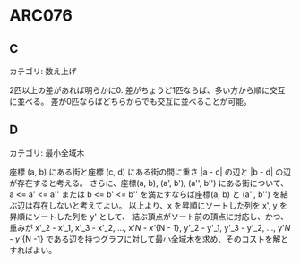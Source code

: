 # ARC076

## C
カテゴリ: 数え上げ

2匹以上の差があれば明らかに0.
差がちょうど1匹ならば、多い方から順に交互に並べる。
差が0匹ならばどちらからでも交互に並べることが可能。

## D
カテゴリ: 最小全域木

座標 (a, b) にある街と座標 (c, d) にある街の間に重さ |a - c| の辺と |b - d| の辺が存在すると考える。
さらに、座標(a, b), (a', b'), (a'', b'') にある街について、 a <= a' <= a'' または b <= b' <= b''
を満たすならば座標(a, b) と (a'', b'') を結ぶ辺は存在しないと考えてよい。
以上より、x を昇順にソートした列を x', y を昇順にソートした列を y' として、
結ぶ頂点がソート前の頂点に対応し、かつ、
重みが x'_2 - x'_1, x'_3 - x'_2, ..., x'_N - x'_{N - 1}, y'_2 - y'_1, y'_3 - y'_2, ..., y'_N - y'_{N -1}
である辺を持つグラフに対して最小全域木を求め、そのコストを解とすればよい。
